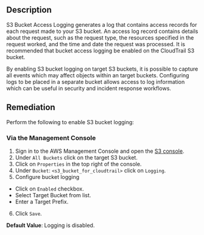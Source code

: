## Description

S3 Bucket Access Logging generates a log that contains access records for each request made to your S3 bucket. An access log record contains details about the request, such as the request type, the resources specified in the request worked, and the time and date the request was processed. It is recommended that bucket access logging be enabled on the CloudTrail S3 bucket.

By enabling S3 bucket logging on target S3 buckets, it is possible to capture all events which may affect objects within an target buckets. Configuring logs to be placed in a separate bucket allows access to log information which can be useful in security and incident response workflows.

## Remediation

Perform the following to enable S3 bucket logging:

### Via the Management Console

1. Sign in to the AWS Management Console and open the [S3 console](https://console.aws.amazon.com/s3).
2. Under `All Buckets` click on the target S3 bucket.
3. Click on `Properties` in the top right of the console.
4. Under `Bucket`: `<s3_bucket_for_cloudtrail>` click on `Logging`.
5. Configure bucket logging
  - Click on `Enabled` checkbox.
  - Select Target Bucket from list.
  - Enter a Target Prefix.
6. Click `Save`.

**Default Value**: Logging is disabled.

